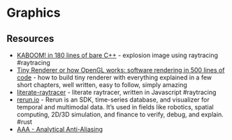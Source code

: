 # Graphics

## Resources

- [KABOOM! in 180 lines of bare C++](https://github.com/ssloy/tinykaboom/wiki/KABOOM!-in-180-lines-of-code) - explosion image using raytracing #raytracing
- [Tiny Renderer or how OpenGL works: software rendering in 500 lines of code](https://github.com/ssloy/tinyrenderer) - how to build tiny renderer with everything explained in a few short chapters, well written, easy to follow, simply amazing
- [literate-raytracer](https://github.com/tmcw/literate-raytracer) - literate raytracer, written in Javascript #raytracing
- [rerun.io](https://rerun.io) - Rerun is an SDK, time-series database, and visualizer for temporal and multimodal data. It’s used in fields like robotics, spatial computing, 2D/3D simulation, and finance to verify, debug, and explain. #rust
- [AAA - Analytical Anti-Aliasing](https://blog.frost.kiwi/analytical-anti-aliasing/)
